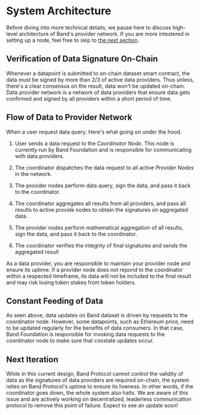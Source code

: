 # System Architecture

Before diving into more technical details, we pause here to discuss high-level architecture of Band's provider network. If you are more intestered in setting up a node, feel free to skip to [the next section](getting-started.md).

## Verification of Data Signature On-Chain

Whenever a datapoint is submitted to on-chain dataset smart contract, the data must be signed by more than 2/3 of active data providers. Thus unless, there's a clear consensus on the result, data won't be updated on-chain. Data provider network is a network of data providers that ensure data gets confirmed and signed by all providers within a short period of time.

## Flow of Data to Provider Network

When a user request data query. Here's what going on under the hood.

1. User sends a data request to the _Coordinator Node_. This node is currently run by Band Foundation and is responsible for communicating with data providers.

2. The coordinator dispatches the data request to all active _Provider Nodes_ in the network.

3. The provider nodes perform data query, sign the data, and pass it back to the coordinator.

4. The coordinator aggregates all results from all providers, and pass all results to active provide nodes to obtain the signatures on aggregated data.

5. The provider nodes perform mathematical aggregation of all results, sign the data, and pass it back to the coordinator.

6. The coordinator verifies the integrity of final signatures and sends the aggregated result

As a data provider, you are responsible to maintain your provider node and ensure its uptime. If a provider node does not repond to the coordinator within a respected timeframe, its data will not be included to the final result and may risk losing token stakes from token holders.

## Constant Feeding of Data

As seen above, data updates on Band dataset is driven by requests to the coordinator node. However, some datapoints, such as Ethereum price, need to be updated regularly for the benefits of data consumers. In that case, Band Foundation is responsible for invoking data requests to the coordinator node to make sure that constate updates occur.

## Next Iteration

While in this current design, Band Protocol cannot control the validity of data as the signatures of data providers are required on-chain, the system relies on Band Protocol's uptime to ensure its liveness. In other words, if the coordinator goes down, the whole system also halts. We are aware of this issue and are actively working on decentralized, leaderless communication protocol to remove this point of failure. Expect to see an update soon!
